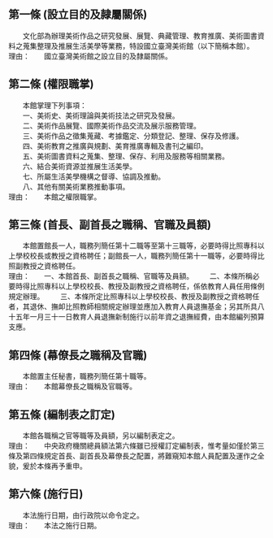 第一條 (設立目的及隷屬關係)
---------------------------
　　文化部為辦理美術作品之研究發展、展覽、典藏管理、教育推廣、美術圖書資料之蒐集整理及推展生活美學等業務，特設國立臺灣美術館（以下簡稱本館）。  
理由：　　國立臺灣美術館之設立目的及隸屬關係。

第二條 (權限職掌)
-----------------
　　本館掌理下列事項：  
　　一、美術史、美術理論與美術技法之研究及發展。  
　　二、美術作品展覽、國際美術作品交流及展示服務管理。  
　　三、美術作品之徵集蒐藏、考據鑑定、分類登記、整理、保存及修護。  
　　四、美術教育之推廣與規劃、美育推廣專輯及書刊之編印。  
　　五、美術圖書資料之蒐集、整理、保存、利用及服務等相關業務。  
　　六、結合美術資源並推展生活美學。  
　　七、所屬生活美學機構之督導、協調及推動。  
　　八、其他有關美術業務推動事項。  
理由：　　本館之權限職掌。

第三條 (首長、副首長之職稱、官職及員額)
---------------------------------------
　　本館置館長一人，職務列簡任第十二職等至第十三職等，必要時得比照專科以上學校校長或教授之資格聘任；副館長一人，職務列簡任第十一職等，必要時得比照副教授之資格聘任。  
理由：　　一、本館首長、副首長之職稱、官職等及員額。
　　二、本條所稱必要時得比照專科以上學校校長、教授及副教授之資格聘任，係依教育人員任用條例規定辦理。
　　三、本條所定比照專科以上學校校長、教授及副教授之資格聘任者，其退休、撫卹比照教師相關規定辦理並應加入教育人員退撫基金；另其所具八十五年一月三十一日教育人員退撫新制施行以前年資之退撫經費，由本館編列預算支應。

第四條 (幕僚長之職稱及官職)
---------------------------
　　本館置主任秘書，職務列簡任第十職等。  
理由：　　本館幕僚長之職稱及官職等。

第五條 (編制表之訂定)
---------------------
　　本館各職稱之官等職等及員額，另以編制表定之。  
理由：　　中央政府機關總員額法第六條雖已授權訂定編制表，惟考量如僅於第三條及第四條規定首長、副首長及幕僚長之配置，將難窺知本館人員配置及運作之全貌，爰於本條再予重申。

第六條 (施行日)
---------------
　　本法施行日期，由行政院以命令定之。  
理由：　　本法之施行日期。